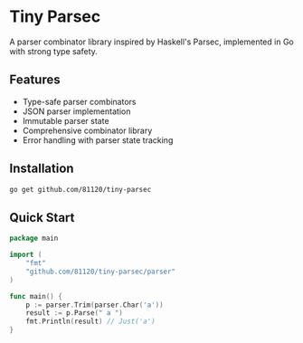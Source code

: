 # Tiny Parsec

A parser combinator library inspired by Haskell's Parsec, implemented in Go with strong type safety.

## Features

- Type-safe parser combinators
- JSON parser implementation
- Immutable parser state
- Comprehensive combinator library
- Error handling with parser state tracking

## Installation

```bash
go get github.com/81120/tiny-parsec
```

## Quick Start

```go
package main

import (
	"fmt"
	"github.com/81120/tiny-parsec/parser"
)

func main() {
	p := parser.Trim(parser.Char('a'))
	result := p.Parse(" a ")
	fmt.Println(result) // Just('a')
}
```
